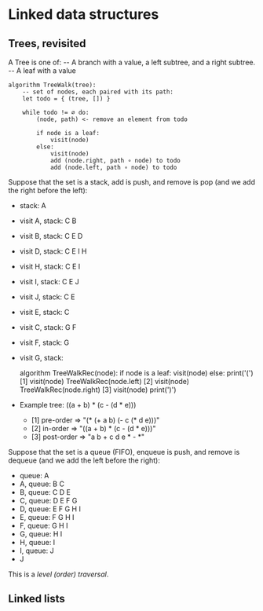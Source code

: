 # Linked data structures

## Trees, revisited

A Tree is one of:
-- A branch with a value, a left subtree, and a right subtree.
-- A leaf with a value

    algorithm TreeWalk(tree):
        -- set of nodes, each paired with its path:
        let todo = { (tree, []) }

        while todo != ∅ do:
            (node, path) <- remove an element from todo

            if node is a leaf:
                visit(node)
            else:
                visit(node)
                add (node.right, path ∘ node) to todo
                add (node.left, path ∘ node) to todo

Suppose that the set is a stack, add is push, and remove is pop (and we
add the right before the left):

  - stack: A
  - visit A, stack: C B
  - visit B, stack: C E D
  - visit D, stack: C E I H
  - visit H, stack: C E I
  - visit I, stack: C E J
  - visit J, stack: C E
  - visit E, stack: C
  - visit C, stack: G F
  - visit F, stack: G
  - visit G, stack:

    algorithm TreeWalkRec(node):
        if node is a leaf:
            visit(node)
        else:
            print('(')
            [1] visit(node)
            TreeWalkRec(node.left)
            [2] visit(node)
            TreeWalkRec(node.right)
            [3] visit(node)
            print(')')

  - Example tree: ((a + b) * (c - (d * e)))

      - [1] pre-order  => "(* (+ a b) (- c (* d e)))"
      - [2] in-order   => "((a + b) * (c - (d * e)))"
      - [3] post-order => "a b + c d e * - *"

Suppose that the set is a queue (FIFO), enqueue is push, and remove is
dequeue (and we add the left before the right):

  - queue: A
  - A, queue: B C
  - B, queue: C D E
  - C, queue: D E F G
  - D, queue: E F G H I
  - E, queue: F G H I
  - F, queue: G H I
  - G, queue: H I
  - H, queue: I
  - I, queue: J
  - J

This is a *level (order) traversal*.

## Linked lists



